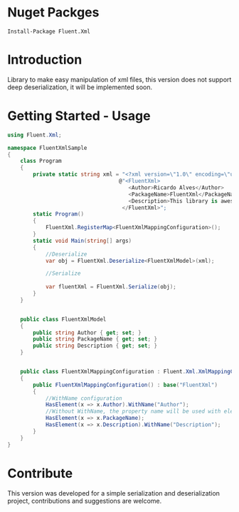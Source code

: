 # Nuget Packges
```
Install-Package Fluent.Xml
```

# Introduction
Library to make easy manipulation of xml files, this version does not support deep deserialization, it will be implemented soon.

# Getting Started - Usage
``` C#
using Fluent.Xml;

namespace FluentXmlSample
{
    class Program
    {
        private static string xml = "<?xml version=\"1.0\" encoding=\"utf-8\"?>" +
                                   @"<FluentXml>
                                      <Author>Ricardo Alves</Author>
                                      <PackageName>FluentXml</PackageName>
                                      <Description>This library is awesome = D </Description>
                                    </FluentXml>";
        static Program()
        {
            FluentXml.RegisterMap<FluentXmlMappingConfiguration>();
        }
        static void Main(string[] args)
        {
            //Deserialize
            var obj = FluentXml.Deserialize<FluentXmlModel>(xml);

            //Serialize
          
            var fluentXml = FluentXml.Serialize(obj);
        }
    }


    public class FluentXmlModel
    {
        public string Author { get; set; }
        public string PackageName { get; set; }
        public string Description { get; set; }
    }


    public class FluentXmlMappingConfiguration : Fluent.Xml.XmlMappingConfiguration<FluentXmlModel>
    {
        public FluentXmlMappingConfiguration() : base("FluentXml")
        {
            //WithName configuration
            HasElement(x => x.Author).WithName("Author");
            //Without WithName, the property name will be used with element name
            HasElement(x => x.PackageName);
            HasElement(x => x.Description).WithName("Description");
        }
    }
}

```


# Contribute
This version was developed for a simple serialization and deserialization project, contributions and suggestions are welcome.
